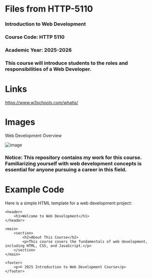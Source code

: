 # Files from HTTP-5110
### Introduction to Web Development
### Course Code: HTTP 5110
### Academic Year: 2025-2026
### This course will introduce students to the roles and responsibilities of a Web Developer.

# Links
https://www.w3schools.com/whatis/

# Images
Web Development Overview

![image](https://github.com/user-attachments/assets/9346407d-4a65-456d-b300-e432c1d897c4)


### Notice: This repository contains my work for this course. Familiarizing yourself with web development concepts is essential for anyone pursuing a career in this field.

# Example Code
Here is a simple HTML template for a web development project:

<!DOCTYPE html>
<html lang="en">
<head>
    <meta charset="UTF-8">
    <meta name="viewport" content="width=device-width, initial-scale=1.0">
    <title>Introduction to Web Development</title>
</head>
<body>

    <header>
        <h1>Welcome to Web Development</h1>
    </header>

    <main>
        <section>
            <h2>About This Course</h2>
            <p>This course covers the fundamentals of web development, including HTML, CSS, and JavaScript.</p>
        </section>
    </main>

    <footer>
        <p>© 2025 Introduction to Web Development Course</p>
    </footer>

</body>
</html>
